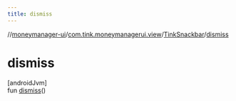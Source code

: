 ```yaml
---
title: dismiss
---
```

//[moneymanager-ui](../../../index.html)/[com.tink.moneymanagerui.view](../index.html)/[TinkSnackbar](index.html)/[dismiss](dismiss.html)



# dismiss



[androidJvm]\
fun [dismiss](dismiss.html)()




